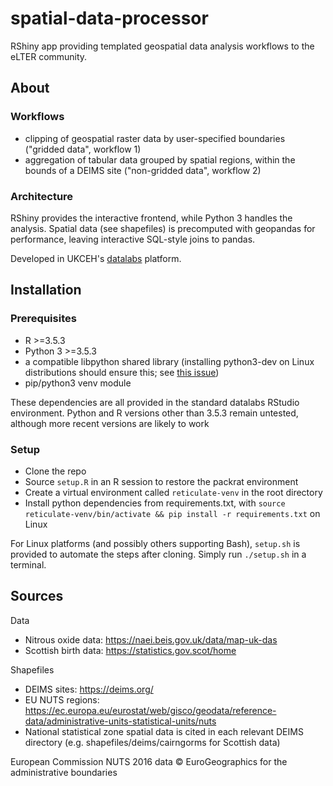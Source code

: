 # spatial-data-processor
RShiny app providing templated geospatial data analysis workflows to the eLTER community.

## About
### Workflows
- clipping of geospatial raster data by user-specified boundaries ("gridded data", workflow 1)
- aggregation of tabular data grouped by spatial regions, within the bounds of a DEIMS site ("non-gridded data", workflow 2)

### Architecture
RShiny provides the interactive frontend, while Python 3 handles the analysis.
Spatial data (see shapefiles) is precomputed with geopandas for performance, leaving interactive SQL-style joins to pandas.

Developed in UKCEH's [datalabs](https://github.com/NERC-CEH/datalab) platform.

## Installation
### Prerequisites
- R >=3.5.3
- Python 3 >=3.5.3
- a compatible libpython shared library (installing python3-dev on Linux distributions should ensure this; see [this issue](https://github.com/rstudio/reticulate/issues/637))
- pip/python3 venv module

These dependencies are all provided in the standard datalabs RStudio environment. Python and R versions other than 3.5.3 remain untested, although more recent versions are likely to work

### Setup
- Clone the repo
- Source `setup.R` in an R session to restore the packrat environment
- Create a virtual environment called `reticulate-venv` in the root directory
- Install python dependencies from requirements.txt, with `source reticulate-venv/bin/activate && pip install -r requirements.txt` on Linux

For Linux platforms (and possibly others supporting Bash), `setup.sh` is provided to automate the steps after cloning. Simply run `./setup.sh` in a terminal.

## Sources
Data
- Nitrous oxide data: https://naei.beis.gov.uk/data/map-uk-das
- Scottish birth data: https://statistics.gov.scot/home

Shapefiles
- DEIMS sites: https://deims.org/
- EU NUTS regions: https://ec.europa.eu/eurostat/web/gisco/geodata/reference-data/administrative-units-statistical-units/nuts
- National statistical zone spatial data is cited in each relevant DEIMS directory (e.g. shapefiles/deims/cairngorms for Scottish data)

European Commission NUTS 2016 data © EuroGeographics for the administrative boundaries